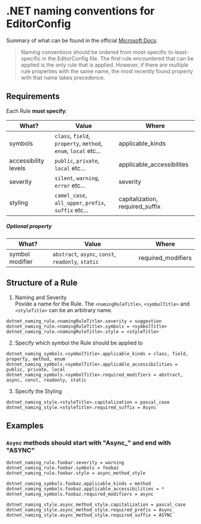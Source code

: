 # .NET naming conventions for EditorConfig

Summary of what can be found in the official [Microsoft Docs](https://docs.microsoft.com/en-us/visualstudio/ide/editorconfig-naming-conventions?view=vs-2019).

> Naming conventions should be ordered from most-specific to least-specific in the EditorConfig file. The first rule encountered that can be applied is the only rule that is applied. However, if there are multiple rule properties with the same name, the most recently found property with that name takes precedence.

## Requirements

Each Rule **must specify**:

| What?                | Value                                                          | Where                           |
| -------------------- | -------------------------------------------------------------- | ------------------------------- |
| symbols              | `class`, `field`, `property`, `method`, `enum`, `local` etc... | applicable_kinds                |
| accessibility levels | `public`, `private`, `local` etc...                            | applicable_accessibilites       |
| severity             | `silent`, `warning`, `error` etc...                            | severity                        |
| styling              | `camel_case`, `all_upper`, `prefix`, `suffix` etc...           | capitalization, required_suffix |

##### Optional property

| What?           | Value                                              | Where              |
| --------------- | -------------------------------------------------- | ------------------ |
| symbol modifier | `abstract`, `async`, `const`, `readonly`, `static` | required_modifiers |

## Structure of a Rule

1. Naming and Severity  
   Povide a name for the Rule. The `<namingRuleTitle>`, `<symbolTitle>` and `<styleTitle>` can be an arbitrary name.

```
dotnet_naming_rule.<namingRuleTitle>.severity = suggestion
dotnet_naming_rule.<namingRuleTitle>.symbols = <symbolTitle>
dotnet_naming_rule.<namingRuleTitle>.style = <styleTitle>
```

2. Specify which symbol the Rule should be applied to

```
dotnet_naming_symbols.<symbolTitle>.applicable_kinds = class, field, property, method, enum
dotnet_naming_symbols.<symbolTitle>.applicable_accessibilities = public, private, local
dotnet_naming_symbols.<symbolTitle>.required_modifiers = abstract, async, const, readonly, static
```

3. Specify the Styling

```
dotnet_naming_style.<styleTitle>.capitalization = pascal_case
dotnet_naming_style.<styleTitle>.required_suffix = Async
```

## Examples

### `Async` methods should start with "Async\_" and end with "ASYNC"

```
dotnet_naming_rule.foobar.severity = warning
dotnet_naming_rule.foobar.symbols = foobaz
dotnet_naming_rule.foobar.style = async_method_style

dotnet_naming_symbols.foobaz.applicable_kinds = method
dotnet_naming_symbols.foobaz.applicable_accessibilities = *
dotnet_naming_symbols.foobaz.required_modifiers = async

dotnet_naming_style.async_method_style.capitalization = pascal_case
dotnet_naming_style.async_method_style.required_prefix = Async_
dotnet_naming_style.async_method_style.required_suffix = ASYNC
```
